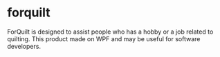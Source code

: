 # forquilt
ForQuilt is designed to assist people who has a hobby or a job related to quilting.   This product made on WPF and may be useful for software developers.
